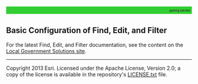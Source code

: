 [LICENSE.txt]: ../../LICENSE.txt

![](images/gettingStarted.png)

## Basic Configuration of Find, Edit, and Filter

For the latest Find, Edit, and Filter documentation, see the content on the [Local Government Solutions site](http://solutions.arcgis.com/local-government/help/find-edit-filter/get-started/configure-find-edit-filter-app/).


----------
Copyright 2013 Esri. Licensed under the Apache License, Version 2.0; a copy of the license is available in the repository's [LICENSE.txt][] file.